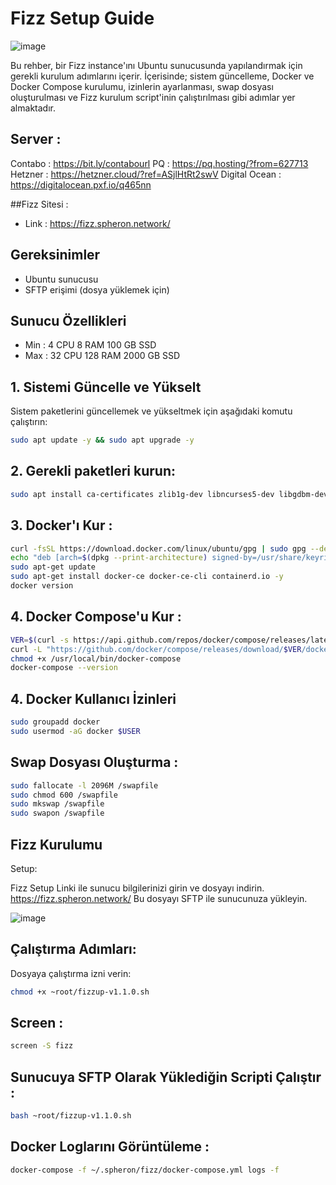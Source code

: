# Fizz Setup Guide

![image](https://github.com/user-attachments/assets/0c65e079-47e2-4a10-838f-40268d314861)


Bu rehber, bir Fizz instance'ını Ubuntu sunucusunda yapılandırmak için gerekli kurulum adımlarını içerir. İçerisinde; sistem güncelleme, Docker ve Docker Compose kurulumu, izinlerin ayarlanması, swap dosyası oluşturulması ve Fizz kurulum script'inin çalıştırılması gibi adımlar yer almaktadır.

## Server  : 
Contabo : https://bit.ly/contabourl 
PQ : https://pq.hosting/?from=627713 
Hetzner : https://hetzner.cloud/?ref=ASjlHtRt2swV 
Digital Ocean : https://digitalocean.pxf.io/q465nn

##Fizz Sitesi : 

- Link : https://fizz.spheron.network/

## Gereksinimler
- Ubuntu sunucusu
- SFTP erişimi (dosya yüklemek için)

## Sunucu Özellikleri 

- Min : 4 CPU 8 RAM 100 GB SSD
- Max : 32 CPU 128 RAM 2000 GB SSD

## 1. Sistemi Güncelle ve Yükselt

Sistem paketlerini güncellemek ve yükseltmek için aşağıdaki komutu çalıştırın:

```bash
sudo apt update -y && sudo apt upgrade -y
```
## 2. Gerekli paketleri kurun:

```bash
sudo apt install ca-certificates zlib1g-dev libncurses5-dev libgdbm-dev libnss3-dev tmux iptables curl nvme-cli git wget make jq libleveldb-dev build-essential pkg-config ncdu tar clang bsdmainutils lsb-release libssl-dev libreadline-dev libffi-dev jq gcc screen unzip lz4 -y
```
## 3. Docker'ı Kur : 

```bash
curl -fsSL https://download.docker.com/linux/ubuntu/gpg | sudo gpg --dearmor -o /usr/share/keyrings/docker-archive-keyring.gpg
echo "deb [arch=$(dpkg --print-architecture) signed-by=/usr/share/keyrings/docker-archive-keyring.gpg] https://download.docker.com/linux/ubuntu $(lsb_release -cs) stable" | sudo tee /etc/apt/sources.list.d/docker.list > /dev/null
sudo apt-get update
sudo apt-get install docker-ce docker-ce-cli containerd.io -y
docker version
```

## 4. Docker Compose'u Kur : 

```bash
VER=$(curl -s https://api.github.com/repos/docker/compose/releases/latest | grep tag_name | cut -d '"' -f 4)
curl -L "https://github.com/docker/compose/releases/download/$VER/docker-compose-$(uname -s)-$(uname -m)" -o /usr/local/bin/docker-compose
chmod +x /usr/local/bin/docker-compose
docker-compose --version
```

## 4. Docker Kullanıcı İzinleri

```bash
sudo groupadd docker
sudo usermod -aG docker $USER
```

## Swap Dosyası Oluşturma : 

```bash
sudo fallocate -l 2096M /swapfile
sudo chmod 600 /swapfile
sudo mkswap /swapfile
sudo swapon /swapfile
```

## Fizz Kurulumu
Setup:

Fizz Setup Linki ile sunucu bilgilerinizi girin ve dosyayı indirin. https://fizz.spheron.network/
Bu dosyayı SFTP ile sunucunuza yükleyin.

![image](https://github.com/user-attachments/assets/066e318b-c04e-4422-8592-b3479e3d53bc)


## Çalıştırma Adımları:
Dosyaya çalıştırma izni verin:

```bash
chmod +x ~root/fizzup-v1.1.0.sh
```

## Screen : 

```bash
screen -S fizz
```

## Sunucuya SFTP Olarak Yüklediğin Scripti Çalıştır : 

```bash
bash ~root/fizzup-v1.1.0.sh
```

## Docker Loglarını Görüntüleme : 

```bash
docker-compose -f ~/.spheron/fizz/docker-compose.yml logs -f
```









